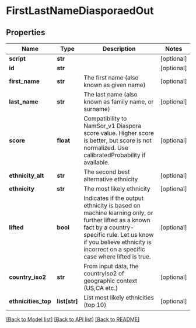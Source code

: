 # FirstLastNameDiasporaedOut

## Properties
Name | Type | Description | Notes
------------ | ------------- | ------------- | -------------
**script** | **str** |  | [optional] 
**id** | **str** |  | [optional] 
**first_name** | **str** | The first name (also known as given name) | [optional] 
**last_name** | **str** | The last name (also known as family name, or surname) | [optional] 
**score** | **float** | Compatibility to NamSor_v1 Diaspora score value. Higher score is better, but score is not normalized. Use calibratedProbability if available.  | [optional] 
**ethnicity_alt** | **str** | The second best alternative ethnicity | [optional] 
**ethnicity** | **str** | The most likely ethnicity | [optional] 
**lifted** | **bool** | Indicates if the output ethnicity is based on machine learning only, or further lifted as a known fact by a country-specific rule. Let us know if you believe ethnicity is incorrect on a specific case where lifted is true. | [optional] 
**country_iso2** | **str** | From input data, the countryIso2 of geographic context (US,CA etc.) | [optional] 
**ethnicities_top** | **list[str]** | List most likely ethnicities (top 10) | [optional] 

[[Back to Model list]](../README.md#documentation-for-models) [[Back to API list]](../README.md#documentation-for-api-endpoints) [[Back to README]](../README.md)


